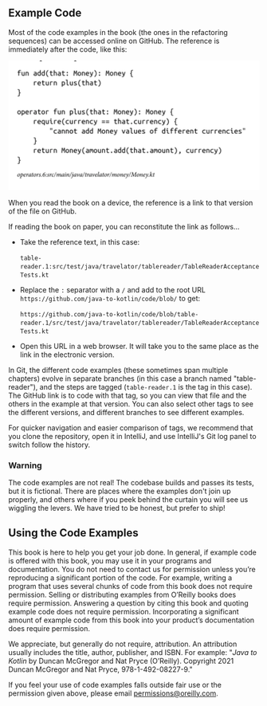## Example Code

Most of the code examples in the book (the ones in the refactoring sequences) can be accessed online on GitHub.
The reference is immediately after the code, like this:

![Code reference example](coderef.png)

When you read the book on a device, the reference is a link to that version of the file on GitHub.

If reading the book on paper,  you can reconstitute the link as follows...

* Take the reference text, in this case:

    `table-reader.1:src/test/java/travelator/tablereader/TableReaderAcceptanceTests.kt`

* Replace the `:` separator with a `/` and add to the root URL `https://github.com/java-to-kotlin/code/blob/` to get:

    `https://github.com/java-to-kotlin/code/blob/table-reader.1/src/test/java/travelator/tablereader/TableReaderAcceptanceTests.kt`

* Open this URL in a web browser. It will take you to the same place as the link in the electronic version.

In Git, the different code examples (these sometimes span multiple chapters) evolve in separate branches (in this case a branch named "table-reader"), and the steps are tagged (`table-reader.1` is the tag in this case).
The GitHub link is to code with that tag, so you can view that file and the others in the example at that version.
You can also select other tags to see the different versions, and different branches to see different examples.

For quicker navigation and easier comparison of tags, we recommend that you clone the repository, open it in IntelliJ, and use IntelliJ's Git log panel to switch follow the history.

### Warning

The code examples are not real!
The codebase builds and passes its tests, but it is fictional.
There are places where the examples don't join up properly, and others where if you peek behind the curtain you will see us wiggling the levers.
We have tried to be honest, but prefer to ship!


## Using the Code Examples

This book is here to help you get your job done. 
In general, if example code is offered with this book, you may use it in your programs and documentation. 
You do not need to contact us for permission unless you’re reproducing a significant portion of the code. 
For example, writing a program that uses several chunks of code from this book does not require permission. 
Selling or distributing examples from O’Reilly books does require permission. 
Answering a question by citing this book and quoting example code does not require permission. 
Incorporating a significant amount of example code from this book into your product’s documentation does require permission.

We appreciate, but generally do not require, attribution. 
An attribution usually includes the title, author, publisher, and ISBN. For example: "_Java to Kotlin_ by Duncan McGregor and Nat Pryce (O’Reilly). Copyright 2021 Duncan McGregor and Nat Pryce, 978-1-492-08227-9."

If you feel your use of code examples falls outside fair use or the permission given above, please email  [permissions@oreilly.com](mailto:permissions@oreilly.com).
